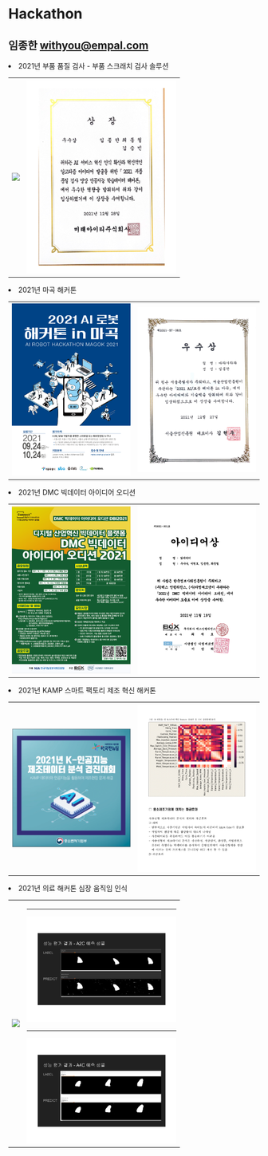 # Hackathon
## 임종한 withyou@empal.com
<li>2021년 부품 품질 검사 - 부품 스크래치 검사 솔루션
<table>
<th>
<a href="./202112 부품 품질 검사 영상 인공지능 학습데이터 해커톤_3등 우수상"><img src="./202112 부품 품질 검사 영상 인공지능 학습데이터 해커톤_3등 우수상/images/poster.jpg" width="300"/>
</th>
<th>
<a href="./202112 부품 품질 검사 영상 인공지능 학습데이터 해커톤_3등 우수상"><img src="./202112 부품 품질 검사 영상 인공지능 학습데이터 해커톤_3등 우수상/images/paper.png" width="300"/>
</th>
</table>
<li>2021년 마곡 해커톤
<table>
<th>
<a href="./202110~202112_ROS_2등 우수상"><img src="./202110~202112_ROS_2등 우수상/img/poster.png" width="300"/>
</th>
<th>
<a href="./202110~202112_ROS_2등 우수상"><img src="./202110~202112_ROS_2등 우수상/img/paper.jpg" width="300"/>
</th>
</table>
<li>2021년 DMC 빅데이터 아이디어 오디션
<table>
<th>
<a href="./202110~202111_bigdata-dx_3등_수상"><img src="./202110~202111_bigdata-dx_3등_수상/images/poster.png" width="300"/></a>
</th>
<th>
<a href="./202110~202111_bigdata-dx_3등_수상"><img src="./202110~202111_bigdata-dx_3등_수상/images/paper-1.png" width="300"/></a>
</th>
</table>
<li>2021년 KAMP 스마트 팩토리 제조 혁신 해커톤
<table>
<th>
<a href="./202111~20211203_KAMP"><img src="./202111~20211203_KAMP/images/poster.png" width="300"/>
</th>
<th>
<a href="./202111~20211203_KAMP"><img src="./202111~20211203_KAMP/images/presentation-11.png" width="300"/>
</th>
</table>
<li>2021년 의료 해커톤 심장 움직임 인식
<table>
<th>
<a href="./202112 heart_datathon_heart_AC2_AC$_JI"><img src="./202112 heart_datathon_heart_AC2_AC$_JI/images/poster.jpg" width="300"/>
</th>
<th>
<hr>
<a href="./202112 heart_datathon_heart_AC2_AC$_JI"><img src="./202112 heart_datathon_heart_AC2_AC$_JI/images/HDAI-05.png" width="300"/>
<hr>
<a href="./202112 heart_datathon_heart_AC2_AC$_JI"><img src="./202112 heart_datathon_heart_AC2_AC$_JI/images/HDAI-08.png" width="300"/>
</th>
</table>

